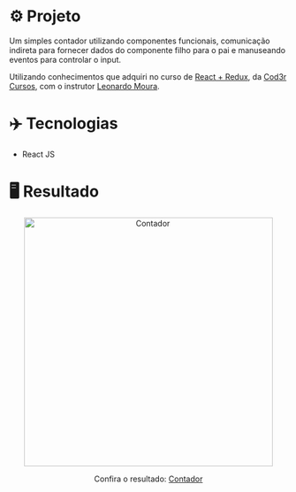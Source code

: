 # ⚙️ Projeto

Um simples contador utilizando componentes funcionais, comunicação indireta para fornecer dados do componente filho para o pai e manuseando eventos para controlar o input.

Utilizando conhecimentos que adquiri no curso de <a href="https://www.udemy.com/course/react-redux-pt/">React + Redux</a>, da <a href="https://www.udemy.com/user/cod3r-3/">Cod3r Cursos</a>, com o instrutor <a href="https://twitter.com/leonardomleitao">Leonardo Moura</a>.

# ✈️ Tecnologias

- React JS

# 🖥️ Resultado

<div align="center">
  <img alt="Contador" src="https://i.imgur.com/9NuZdR3.png" width="450px">
  <p>Confira o resultado: <a href="https://contador-react-ruuuff.netlify.app/">Contador</a></p>
</div>
